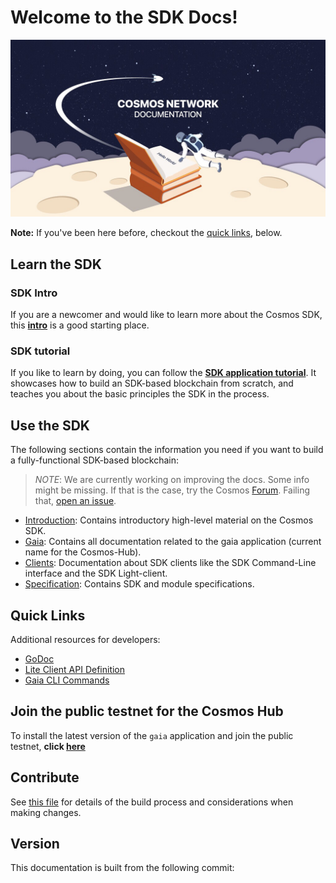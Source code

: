 # Welcome to the SDK Docs!

![cosmonaut reading the cosmos docs in space](./cosmos-docs.jpg)

**Note:** If you've been here before, checkout the [quick links](#quick-links), below.

## Learn the SDK

### SDK Intro

If you are a newcomer and would like to learn more about the Cosmos SDK, this **[intro](./intro/README.md)** is a good starting place.

### SDK tutorial

If you like to learn by doing, you can follow the **[SDK application tutorial](https://github.com/cosmos/sdk-application-tutorial)**. It showcases how to build an SDK-based blockchain from scratch, and teaches you about the basic principles the SDK in the process.

## Use the SDK

The following sections contain the information you need if you want to build a fully-functional SDK-based blockchain:

>*NOTE*: We are currently working on improving the docs. Some info might be missing. If that is the case, try the Cosmos [Forum](https://forum.cosmos.network). Failing that, [open an issue](https://github.com/cosmos/cosmos-sdk/issues/new).

- [Introduction](./intro/README.md): Contains introductory high-level material on the Cosmos SDK.
- [Gaia](./gaia/README.md): Contains all documentation related to the gaia application (current name for the Cosmos-Hub).
- [Clients](./clients/README.md): Documentation about SDK clients like the SDK Command-Line interface and the SDK Light-client.
- [Specification](./spec/README.md): Contains SDK and module specifications.

## Quick Links

Additional resources for developers:

- [GoDoc](https://godoc.org/github.com/cosmos/cosmos-sdk)
- [Lite Client API Definition](https://cosmos.network/rpc/)
- [Gaia CLI Commands](./gaia/gaiacli.md)

## Join the public testnet for the Cosmos Hub

To install the latest version of the `gaia` application and join the public testnet, **click [here](./gaia/README.md#join-the-cosmos-hub-public-testnet)**

## Contribute

See [this file](https://github.com/cosmos/cosmos-sdk/blob/master/docs/DOCS_README.md) for details of the build process and
considerations when making changes.

## Version

This documentation is built from the following commit:
